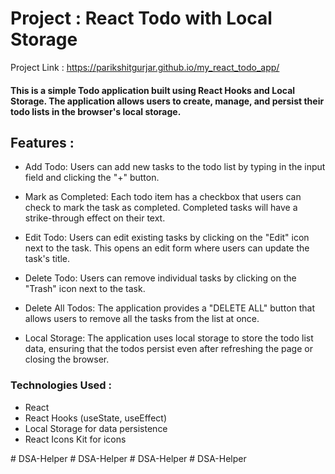 # Project : React Todo with Local Storage

Project Link : https://parikshitgurjar.github.io/my_react_todo_app/

#### This is a simple Todo application built using React Hooks and Local Storage. The application allows users to create, manage, and persist their todo lists in the browser's local storage.

## Features : 
- Add Todo: Users can add new tasks to the todo list by typing in the input field and clicking the "+" button.

- Mark as Completed: Each todo item has a checkbox that users can check to mark the task as completed. Completed tasks will have a strike-through effect on their text.

- Edit Todo: Users can edit existing tasks by clicking on the "Edit" icon next to the task. This opens an edit form where users can update the task's title.

- Delete Todo: Users can remove individual tasks by clicking on the "Trash" icon next to the task.

- Delete All Todos: The application provides a "DELETE ALL" button that allows users to remove all the tasks from the list at once.

- Local Storage: The application uses local storage to store the todo list data, ensuring that the todos persist even after refreshing the page or closing the browser.

### Technologies Used :
* React
* React Hooks (useState, useEffect)
* Local Storage for data persistence
* React Icons Kit for icons


#   D S A - H e l p e r  
 #   D S A - H e l p e r  
 #   D S A - H e l p e r  
 #   D S A - H e l p e r  
 